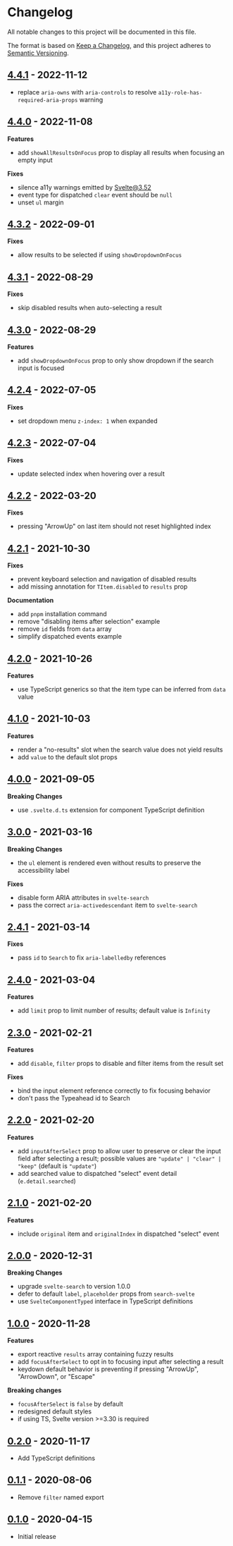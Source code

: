 # Changelog

All notable changes to this project will be documented in this file.

The format is based on [Keep a Changelog](https://keepachangelog.com/en/1.0.0/),
and this project adheres to [Semantic Versioning](https://semver.org/spec/v2.0.0.html).

## [4.4.1](https://github.com/metonym/svelte-typeahead/releases/tag/v4.4.1) - 2022-11-12

- replace `aria-owns` with `aria-controls` to resolve `a11y-role-has-required-aria-props` warning

## [4.4.0](https://github.com/metonym/svelte-typeahead/releases/tag/v4.4.0) - 2022-11-08

**Features**

- add `showAllResultsOnFocus` prop to display all results when focusing an empty input

**Fixes**

- silence a11y warnings emitted by Svelte@3.52
- event type for dispatched `clear` event should be `null`
- unset `ul` margin

## [4.3.2](https://github.com/metonym/svelte-typeahead/releases/tag/v4.3.2) - 2022-09-01

**Fixes**

- allow results to be selected if using `showDropdownOnFocus`

## [4.3.1](https://github.com/metonym/svelte-typeahead/releases/tag/v4.3.1) - 2022-08-29

**Fixes**

- skip disabled results when auto-selecting a result

## [4.3.0](https://github.com/metonym/svelte-typeahead/releases/tag/v4.3.0) - 2022-08-29

**Features**

- add `showDropdownOnFocus` prop to only show dropdown if the search input is focused

## [4.2.4](https://github.com/metonym/svelte-typeahead/releases/tag/v4.2.4) - 2022-07-05

**Fixes**

- set dropdown menu `z-index: 1` when expanded

## [4.2.3](https://github.com/metonym/svelte-typeahead/releases/tag/v4.2.3) - 2022-07-04

**Fixes**

- update selected index when hovering over a result

## [4.2.2](https://github.com/metonym/svelte-typeahead/releases/tag/v4.2.2) - 2022-03-20

**Fixes**

- pressing "ArrowUp" on last item should not reset highlighted index

## [4.2.1](https://github.com/metonym/svelte-typeahead/releases/tag/v4.2.1) - 2021-10-30

**Fixes**

- prevent keyboard selection and navigation of disabled results
- add missing annotation for `TItem.disabled` to `results` prop

**Documentation**

- add `pnpm` installation command
- remove "disabling items after selection" example
- remove `id` fields from `data` array
- simplify dispatched events example

## [4.2.0](https://github.com/metonym/svelte-typeahead/releases/tag/v4.2.0) - 2021-10-26

**Features**

- use TypeScript generics so that the item type can be inferred from `data` value

## [4.1.0](https://github.com/metonym/svelte-typeahead/releases/tag/v4.1.0) - 2021-10-03

**Features**

- render a "no-results" slot when the search value does not yield results
- add `value` to the default slot props

## [4.0.0](https://github.com/metonym/svelte-typeahead/releases/tag/v4.0.0) - 2021-09-05

**Breaking Changes**

- use `.svelte.d.ts` extension for component TypeScript definition

## [3.0.0](https://github.com/metonym/svelte-typeahead/releases/tag/v3.0.0) - 2021-03-16

**Breaking Changes**

- the `ul` element is rendered even without results to preserve the accessibility label

**Fixes**

- disable form ARIA attributes in `svelte-search`
- pass the correct `aria-activedescendant` item to `svelte-search`

## [2.4.1](https://github.com/metonym/svelte-typeahead/releases/tag/v2.4.1) - 2021-03-14

**Fixes**

- pass `id` to `Search` to fix `aria-labelledby` references

## [2.4.0](https://github.com/metonym/svelte-typeahead/releases/tag/v2.4.0) - 2021-03-04

**Features**

- add `limit` prop to limit number of results; default value is `Infinity`

## [2.3.0](https://github.com/metonym/svelte-typeahead/releases/tag/v2.3.0) - 2021-02-21

**Features**

- add `disable`, `filter` props to disable and filter items from the result set

**Fixes**

- bind the input element reference correctly to fix focusing behavior
- don't pass the Typeahead id to Search

## [2.2.0](https://github.com/metonym/svelte-typeahead/releases/tag/v2.2.0) - 2021-02-20

**Features**

- add `inputAfterSelect` prop to allow user to preserve or clear the input field after selecting a result; possible values are `"update" | "clear" | "keep"` (default is `"update"`)
- add searched value to dispatched "select" event detail (`e.detail.searched`)

## [2.1.0](https://github.com/metonym/svelte-typeahead/releases/tag/v2.1.0) - 2021-02-20

**Features**

- include `original` item and `originalIndex` in dispatched "select" event

## [2.0.0](https://github.com/metonym/svelte-typeahead/releases/tag/v2.0.0) - 2020-12-31

**Breaking Changes**

- upgrade `svelte-search` to version 1.0.0
- defer to default `label`, `placeholder` props from `search-svelte`
- use `SvelteComponentTyped` interface in TypeScript definitions

## [1.0.0](https://github.com/metonym/svelte-typeahead/releases/tag/v1.0.0) - 2020-11-28

**Features**

- export reactive `results` array containing fuzzy results
- add `focusAfterSelect` to opt in to focusing input after selecting a result
- keydown default behavior is preventing if pressing "ArrowUp", "ArrowDown", or "Escape"

**Breaking changes**

- `focusAfterSelect` is `false` by default
- redesigned default styles
- if using TS, Svelte version >=3.30 is required

## [0.2.0](https://github.com/metonym/svelte-typeahead/releases/tag/v0.2.0) - 2020-11-17

- Add TypeScript definitions

## [0.1.1](https://github.com/metonym/svelte-typeahead/releases/tag/v0.1.1) - 2020-08-06

- Remove `filter` named export

## [0.1.0](https://github.com/metonym/svelte-typeahead/releases/tag/v0.1.0) - 2020-04-15

- Initial release
